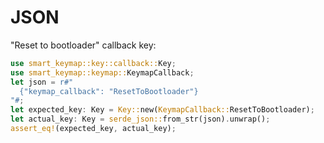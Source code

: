 # JSON

"Reset to bootloader" callback key:

```rust
use smart_keymap::key::callback::Key;
use smart_keymap::keymap::KeymapCallback;
let json = r#"
  {"keymap_callback": "ResetToBootloader"}
"#;
let expected_key: Key = Key::new(KeymapCallback::ResetToBootloader);
let actual_key: Key = serde_json::from_str(json).unwrap();
assert_eq!(expected_key, actual_key);
```


